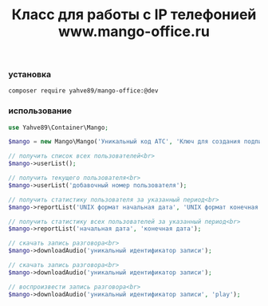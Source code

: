 <p align="center">
    <h1 align="center">Класс для работы с IP телефонией www.mango-office.ru</h1>
    <br>
</p>

### установка
```
composer require yahve89/mango-office:@dev
```
### использование
```php
use Yahve89\Container\Mango;

$mango = new Mango\Mango('Уникальный код АТС', 'Ключ для создания подписи');

// получить список всех пользователей<br>
$mango->userList();

// получить текущего пользователя<br>
$mango->userList('добавочный номер пользователя');

// получить статистику пользователя за указанный период<br>
$mango->reportList('UNIX формат начальная дата', 'UNIX формат конечная дата', 'внутренний номер абонента');

// получить статистику всех пользователей за указанный период<br>
$mango->reportList('начальная дата', 'конечная дата');

// скачать запись разговора<br>
$mango->downloadAudio('уникальный идентификатор записи');

// скачать запись разговора<br>
$mango->downloadAudio('уникальный идентификатор записи');

// воспроизвести запись разговора<br>
$mango->downloadAudio('уникальный идентификатор записи', 'play');
```

